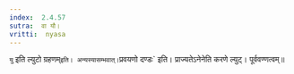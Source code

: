 ```yaml
---
index:  2.4.57
sutra:  वा यौ।
vritti:  nyasa
---
```


`यु` इति ल्युटो ग्रहणम्` इति। अन्यस्यासम्भवात्। `प्रवयणो दण्डः` इति। प्राज्यतेऽनेनेति करणे ल्युट्। पूर्ववण्णत्वम्॥
